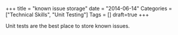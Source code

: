 +++
title = "known issue storage"
date = "2014-06-14"
Categories = ["Technical Skills", "Unit Testing"]
Tags = []
draft=true
+++

Unit tests are the best place to store known issues. 
